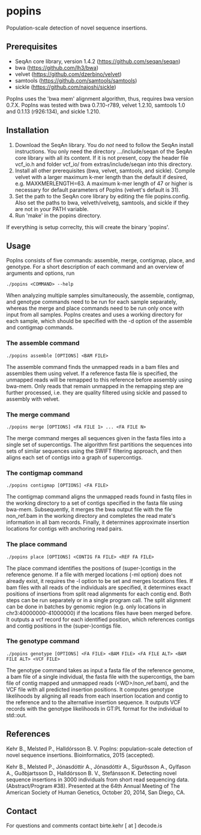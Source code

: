 popins
======

Population-scale detection of novel sequence insertions.


Prerequisites
-------------

* SeqAn core library, version 1.4.2 (https://github.com/seqan/seqan)
* bwa (https://github.com/lh3/bwa)
* velvet (https://github.com/dzerbino/velvet)
* samtools (https://github.com/samtools/samtools)
* sickle (https://github.com/najoshi/sickle)

PopIns uses the 'bwa mem' alignment algorithm, thus, requires bwa version 0.7.X.
PopIns was tested with bwa 0.7.10-r789, velvet 1.2.10, samtools 1.0 and 0.1.13 (r926:134), and sickle 1.210.


Installation
------------

1. Download the SeqAn library. You do *not* need to follow the SeqAn install instructions.
   You only need the directory .../include/seqan of the SeqAn core library with all its content.
   If it is not present, copy the header file vcf_io.h and folder vcf_io/ from extras/include/seqan into this directory.
2. Install all other prerequisites (bwa, velvet, samtools, and sickle).
   Compile velvet with a larger maximum k-mer length than the default if desired, e.g. MAXKMERLENGTH=63.
   A maximum k-mer length of 47 or higher is necessary for default parameters of PopIns (velvet's default is 31).
3. Set the path to the SeqAn core library by editing the file popins.config.
   Also set the paths to bwa, velveth/velvetg, samtools, and sickle if they are not in your PATH variable.
4. Run 'make' in the popins directory.

If everything is setup correclty, this will create the binary 'popins'.


Usage
-----

PopIns consists of five commands: assemble, merge, contigmap, place, and genotype.
For a short description of each command and an overview of arguments and options, run

    ./popins <COMMAND> --help

When analyzing multiple samples simultaneously, the assemble, contigmap, and genotype commands need to be run for each sample separately, whereas the merge and place commands need to be run only once with input from all samples.
PopIns creates and uses a working directory for each sample, which should be specified with the -d option of the assemble and contigmap commands.

### The assemble command

    ./popins assemble [OPTIONS] <BAM FILE>

The assemble command finds the unmapped reads in a bam files and assembles them using velvet.
If a reference fasta file is specified, the unmapped reads will be remapped to this reference before assembly using bwa-mem.
Only reads that remain unmapped in the remapping step are further processed, i.e. they are quality filtered using sickle and passed to assembly with velvet.


### The merge command

    ./popins merge [OPTIONS] <FA FILE 1> ... <FA FILE N>

The merge command merges all sequences given in the fasta files into a single set of supercontigs.
The algorithm first partitions the sequences into sets of similar sequences using the SWIFT filtering approach, and then aligns each set of contigs into a graph of supercontigs.


### The contigmap command

    ./popins contigmap [OPTIONS] <FA FILE>

The contigmap command aligns the unmapped reads found in fastq files in the working directory to a set of contigs specified in the fasta file using bwa-mem.
Subsequently, it merges the bwa output file with the file non_ref.bam in the working directory and completes the read mate's information in all bam records.
Finally, it determines approximate insertion locations for contigs with anchoring read pairs.


### The place command

    ./popins place [OPTIONS] <CONTIG FA FILE> <REF FA FILE>

The place command identifies the positions of (super-)contigs in the reference genome.
If a file with merged locations (-ml option) does not already exist, it requires the -l option to be set and merges locations files.
If bam files with all reads of the individuals are specified, it determines exact positions of insertions from split read alignments for each contig end.
Both steps can be run separately or in a single program call.
The split alignment can be done in batches by genomic region (e.g. only locations in chr3:40000000-41000000) if the locations files have been merged before.
It outputs a vcf record for each identified position, which references contigs and contig positions in the (super-)contigs file.


### The genotype command

    ./popins genotype [OPTIONS] <FA FILE> <BAM FILE> <FA FILE ALT> <BAM FILE ALT> <VCF FILE>

The genotype command takes as input a fasta file of the reference genome, a bam file of a single individual, the fasta file with the supercontigs, the bam file of contig mapped and unmapped reads (&lt;WD&gt;/non_ref.bam), and the VCF file with all predicted insertion positions.
It computes genotype likelihoods by aligning all reads from each insertion location and contig to the reference and to the alternative insertion sequence.
It outputs VCF records with the genotype likelihoods in GT:PL format for the individual to std::out.


References
----------

Kehr B., Melsted P., Halldórsson B. V.
PopIns: population-scale detection of novel sequence insertions.
Bioinformatics, 2015 (accepted).

Kehr B., Melsted P., Jónasdóttir A., Jónasdóttir A., Sigurðsson A., Gylfason A., Guðbjartsson D., Halldórsson B. V., Stefánsson K.
Detecting novel sequence insertions in 3000 individuals from short read sequencing data. (Abstract/Program #38).
Presented at the 64th Annual Meeting of The American Society of Human Genetics, October 20, 2014, San Diego, CA.


Contact
-------

For questions and comments contact birte.kehr [ at ] decode.is
